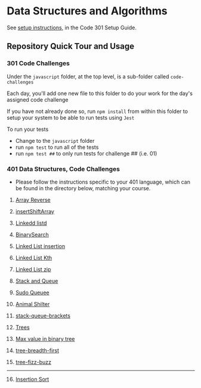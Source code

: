 # Data Structures and Algorithms

See [setup instructions](https://codefellows.github.io/setup-guide/code-301/2-code-challenges), in the Code 301 Setup Guide.

## Repository Quick Tour and Usage

### 301 Code Challenges

Under the `javascript` folder, at the top level, is a sub-folder called `code-challenges`

Each day, you'll add one new file to this folder to do your work for the day's assigned code challenge

If you have not already done so, run `npm install` from within this folder to setup your system to be able to run tests using `Jest`

To run your tests

- Change to the `javascript` folder
- run `npm test` to run all of the tests
- run `npm test ##` to only run tests for challenge ## (i.e. 01)

### 401 Data Structures, Code Challenges

- Please follow the instructions specific to your 401 language, which can be found in the directory below, matching your course.

1. [Array Reverse](./javascript/ArrayReverse/README.md)
2. [insertShiftArray](./javascript/insertShiftArray/README.md)
3. [Linkedd listd](./javascript/linked-list/LinkedListInsertion/README.md)
4. [BinarySearch](./javascript/BinarySearch/README.md)
5. [Linked List insertion](./javascript/linked-list/linkedListInsertions/README.md)

6. [Linked List Kth](./javascript/linked-list/linkedListKth/README1.md)
7. [Linked List zip](./javascript/linked-list/LinkedListZip/README.md)
8. [Stack and Queue](./javascript/linked-list/stackAndQueue/README.md)
9. [Sudo Queuee](./javascript/StackAndQueue/PseudoQueue/README.md)
10. [Animal Shilter](./javascript/StackAndQueue/AnimalShelter/README.md)
11. [stack-queue-brackets](./javascript/stackQueueBrackets/README.md)
12. [Trees](./javascript/Trees/README.md)
13. [Max value in binary tree](./javascript/Trees/MaxValue/README.md)
14. [tree-breadth-first](./javascript/Trees/BreadthFirst/README.md)
15. [tree-fizz-buzz](./javascript/Trees/FizzBuzz/README.md)
__________________________________________________________________________________________

16. [Insertion Sort](./javascript/Sorting/Insrtion/README.md)
